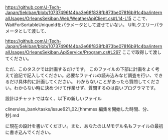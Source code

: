 https://github.com/J-Tech-Japan/Sekiban/blob/10737496f44ba3e68f838fb873be07816b91c4ba/internalUsages/OrleansSekiban.Web/WeatherApiClient.cs#L14-L15
ここで、WaitForSortableUniqueIdをパラメータとして渡せていない。
URLクエリーパラメータとして渡して、

https://github.com/J-Tech-Japan/Sekiban/blob/10737496f44ba3e68f838fb873be07816b91c4ba/internalUsages/OrleansSekiban.ApiService/Program.cs#L297
ここで取得して渡してください。


ただ、このタスクでは計画するだけです。
このファイルの下部に計画をよく考えて追記で記入してください。必要なファイルの読み込みなど調査を行い、できるだけ具体的に計画してください。
わからないことがあったら質問してください。わからない時に決めつけて作業せず、質問するのは良いプログラマです。

設計はチャットではなく、以下の新しいファイル

clinerules_bank/tasks/issue621_02.[hhmmss 編集を開始した時間、分、秒].md

に現在の設計を書いてください。また、あなたのLLMモデル名もファイルの最初に書き込んでください。
